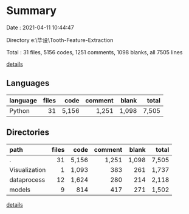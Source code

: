 # Summary

Date : 2021-04-11 10:44:47

Directory e:\毕设\Tooth-Feature-Extraction

Total : 31 files,  5156 codes, 1251 comments, 1098 blanks, all 7505 lines

[details](details.md)

## Languages
| language | files | code | comment | blank | total |
| :--- | ---: | ---: | ---: | ---: | ---: |
| Python | 31 | 5,156 | 1,251 | 1,098 | 7,505 |

## Directories
| path | files | code | comment | blank | total |
| :--- | ---: | ---: | ---: | ---: | ---: |
| . | 31 | 5,156 | 1,251 | 1,098 | 7,505 |
| Visualization | 1 | 1,093 | 383 | 261 | 1,737 |
| dataprocess | 12 | 1,624 | 280 | 214 | 2,118 |
| models | 9 | 814 | 417 | 271 | 1,502 |

[details](details.md)